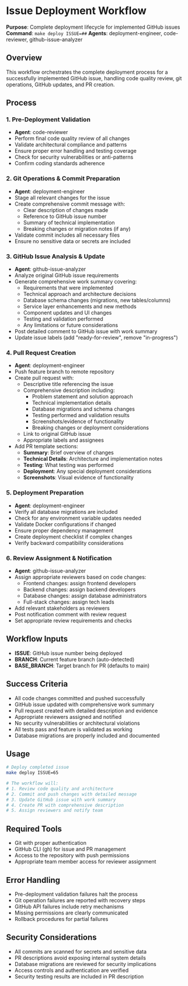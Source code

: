 # Issue Deployment Workflow

**Purpose**: Complete deployment lifecycle for implemented GitHub issues
**Command**: `make deploy ISSUE=##`
**Agents**: deployment-engineer, code-reviewer, github-issue-analyzer

## Overview

This workflow orchestrates the complete deployment process for a successfully implemented GitHub issue, handling code quality review, git operations, GitHub updates, and PR creation.

## Process

### 1. Pre-Deployment Validation
- **Agent**: code-reviewer
- Perform final code quality review of all changes
- Validate architectural compliance and patterns
- Ensure proper error handling and testing coverage
- Check for security vulnerabilities or anti-patterns
- Confirm coding standards adherence

### 2. Git Operations & Commit Preparation
- **Agent**: deployment-engineer
- Stage all relevant changes for the issue
- Create comprehensive commit message with:
  - Clear description of changes made
  - Reference to GitHub issue number
  - Summary of technical implementation
  - Breaking changes or migration notes (if any)
- Validate commit includes all necessary files
- Ensure no sensitive data or secrets are included

### 3. GitHub Issue Analysis & Update
- **Agent**: github-issue-analyzer  
- Analyze original GitHub issue requirements
- Generate comprehensive work summary covering:
  - Requirements that were implemented
  - Technical approach and architecture decisions
  - Database schema changes (migrations, new tables/columns)
  - Service layer enhancements and new methods
  - Component updates and UI changes
  - Testing and validation performed
  - Any limitations or future considerations
- Post detailed comment to GitHub issue with work summary
- Update issue labels (add "ready-for-review", remove "in-progress")

### 4. Pull Request Creation
- **Agent**: deployment-engineer
- Push feature branch to remote repository
- Create pull request with:
  - Descriptive title referencing the issue
  - Comprehensive description including:
    - Problem statement and solution approach
    - Technical implementation details
    - Database migrations and schema changes
    - Testing performed and validation results
    - Screenshots/evidence of functionality
    - Breaking changes or deployment considerations
  - Link to original GitHub issue
  - Appropriate labels and assignees
- Add PR template sections:
  - **Summary**: Brief overview of changes
  - **Technical Details**: Architecture and implementation notes
  - **Testing**: What testing was performed
  - **Deployment**: Any special deployment considerations
  - **Screenshots**: Visual evidence of functionality

### 5. Deployment Preparation
- **Agent**: deployment-engineer
- Verify all database migrations are included
- Check for any environment variable updates needed
- Validate Docker configurations if changed
- Ensure proper dependency management
- Create deployment checklist if complex changes
- Verify backward compatibility considerations

### 6. Review Assignment & Notification
- **Agent**: github-issue-analyzer
- Assign appropriate reviewers based on code changes:
  - Frontend changes: assign frontend developers
  - Backend changes: assign backend developers  
  - Database changes: assign database administrators
  - Full-stack changes: assign tech leads
- Add relevant stakeholders as reviewers
- Post notification comment with review request
- Set appropriate review requirements and checks

## Workflow Inputs

- **ISSUE**: GitHub issue number being deployed
- **BRANCH**: Current feature branch (auto-detected)
- **BASE_BRANCH**: Target branch for PR (defaults to main)

## Success Criteria

- All code changes committed and pushed successfully
- GitHub issue updated with comprehensive work summary
- Pull request created with detailed description and evidence
- Appropriate reviewers assigned and notified
- No security vulnerabilities or architectural violations
- All tests pass and feature is validated as working
- Database migrations are properly included and documented

## Usage

```bash
# Deploy completed issue
make deploy ISSUE=65

# The workflow will:
# 1. Review code quality and architecture
# 2. Commit and push changes with detailed message
# 3. Update GitHub issue with work summary
# 4. Create PR with comprehensive description
# 5. Assign reviewers and notify team
```

## Required Tools

- Git with proper authentication
- GitHub CLI (gh) for issue and PR management
- Access to the repository with push permissions
- Appropriate team member access for reviewer assignment

## Error Handling

- Pre-deployment validation failures halt the process
- Git operation failures are reported with recovery steps
- GitHub API failures include retry mechanisms
- Missing permissions are clearly communicated
- Rollback procedures for partial failures

## Security Considerations

- All commits are scanned for secrets and sensitive data
- PR descriptions avoid exposing internal system details
- Database migrations are reviewed for security implications
- Access controls and authentication are verified
- Security testing results are included in PR description